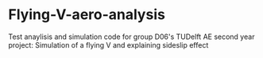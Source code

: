 # Flying-V-aero-analysis
Test anaylisis and simulation code for group D06's TUDelft AE second year project: Simulation of a flying V and explaining sideslip effect
